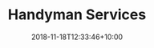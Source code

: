 ---
title: "Handyman Services"
date: 2018-11-18T12:33:46+10:00
weight: 1
excerpt: Minor repairs, furniture assembly, drywall patching, caulking, painting touch-ups, odd jobs.
---